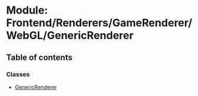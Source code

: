 # Module: Frontend/Renderers/GameRenderer/WebGL/GenericRenderer

## Table of contents

### Classes

- [GenericRenderer](../classes/Frontend_Renderers_GameRenderer_WebGL_GenericRenderer.GenericRenderer.md)
